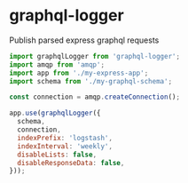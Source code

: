 # graphql-logger

Publish parsed express graphql requests

```javascript
import graphqlLogger from 'graphql-logger';
import amqp from 'amqp';
import app from './my-express-app';
import schema from './my-graphql-schema';

const connection = amqp.createConnection();

app.use(graphqlLogger({
  schema,
  connection,
  indexPrefix: 'logstash',
  indexInterval: 'weekly',
  disableLists: false,
  disableResponseData: false,
}));
```
